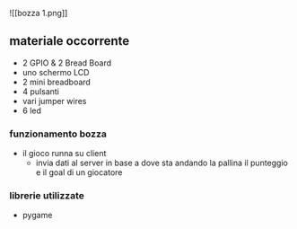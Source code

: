 
![[bozza 1.png]]

## materiale occorrente 

- 2 GPIO & 2 Bread Board
- uno schermo LCD
- 2 mini breadboard
- 4 pulsanti
- vari jumper wires
- 6 led 

### funzionamento bozza

- il gioco runna su client 
	-  invia dati al server in base a dove sta andando la pallina il punteggio e il goal di un giocatore

### librerie utilizzate

- pygame